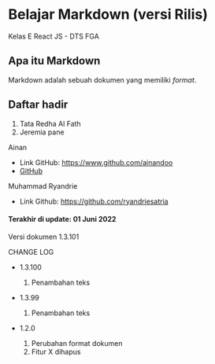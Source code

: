 # Belajar Markdown (versi Rilis)
Kelas E React JS - DTS FGA

## Apa itu Markdown
Markdown adalah sebuah dokumen yang memiliki _format_.

## Daftar hadir

1. Tata Redha Al Fath
2. Jeremia pane


Ainan
- Link GitHub: https://www.github.com/ainandoo
- [GitHub](https://www.github.com/ainandoo)

Muhammad Ryandrie
- Link Github: https://github.com/ryandriesatria

#### Terakhir di update: 01 Juni 2022
Versi dokumen 1.3.101

CHANGE LOG
- 1.3.100
  1. Penambahan teks

- 1.3.99
  1. Penambahan teks

- 1.2.0
  1. Perubahan format dokumen
  2. Fitur X dihapus
